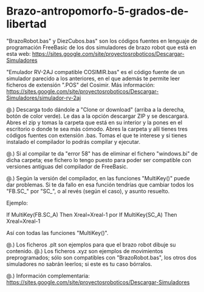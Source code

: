 # Brazo-antropomorfo-5-grados-de-libertad

"BrazoRobot.bas" y DiezCubos.bas" son los códigos fuentes en lenguaje de programación FreeBasic de los dos simuladores de brazo robot que está en esta web: https://sites.google.com/site/proyectosroboticos/Descargar-Simuladores

"Emulador RV-2AJ compatible COSIMIR.bas" es el código fuente de un simulador parecido a los anteriores, en el que además te permite leer ficheros de extensión ".POS" del Cosimir. Más información: https://sites.google.com/site/proyectosroboticos/Descargar-Simuladores/simulador-rv-2aj

@.) Descarga todo dándole a "Clone or download" (arriba a la derecha, botón de color verde). Le das a la opción descargar ZIP y se descargará. Abres el zip y tomas la carpeta que está en su interior y la pones en el escritorio o donde te sea más cómodo. Abres la carpeta y allí tienes tres códigos fuentes con extensión .bas. Tomas el que te interese y si tienes instalado el compilador lo podrás compilar y ejecutar.

@.) Si al compilar te da   "error 58"   has de eliminar el fichero  "windows.bi"  de dicha carpeta;  ese
fichero lo tengo puesto para poder ser compatible con versiones antiguas del compilador de FreeBasic.

@.) Según  la  versión  del  compilador,  en  las funciones    "MultiKey()"    puede dar problemas.   Si
te da fallo en esa función tendrías que cambiar todos los "FB.SC_" por "SC_", o al revés (según el caso),
y asunto resuelto.

Ejemplo:

If MultiKey(FB.SC_A) Then Xreal=Xreal-1
por
If MultiKey(SC_A) Then Xreal=Xreal-1

Así con todas las funciones "MultiKey()".

@.) Los ficheros .plt son ejemplos para que el brazo robot dibuje su contenido.
@.) Los ficheros .xyz son ejemplos de movimientos preprogramados; sólo son compatibles con "BrazoRobot.bas",
los otros dos simuladores no sabrán leerlos; si este es tu caso bórralos.

@.) Información complementaria: https://sites.google.com/site/proyectosroboticos/Descargar-Simuladores
